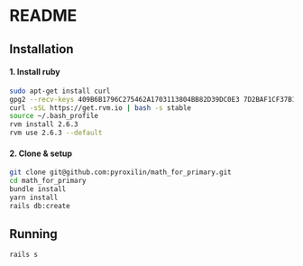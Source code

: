 # README

## Installation

#### 1. Install ruby

```bash
sudo apt-get install curl
gpg2 --recv-keys 409B6B1796C275462A1703113804BB82D39DC0E3 7D2BAF1CF37B13E2069D6956105BD0E739499BDB
curl -sSL https://get.rvm.io | bash -s stable
source ~/.bash_profile
rvm install 2.6.3
rvm use 2.6.3 --default
```

#### 2. Clone & setup

```bash
git clone git@github.com:pyroxilin/math_for_primary.git
cd math_for_primary
bundle install
yarn install
rails db:create
```

## Running

```bash
rails s
```

